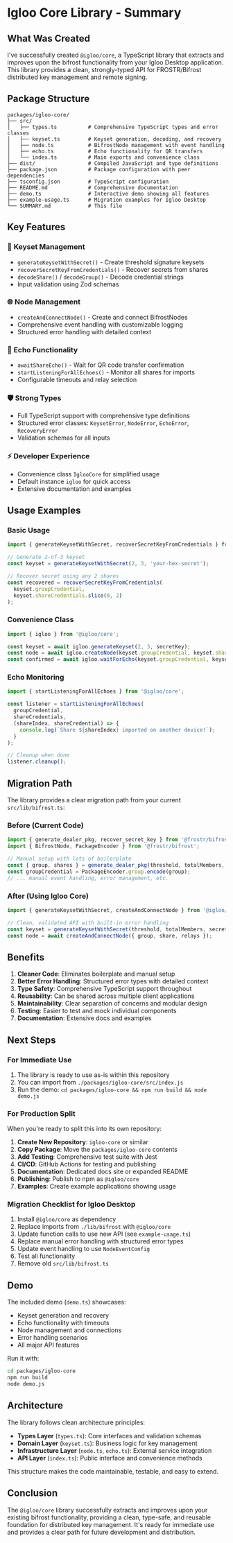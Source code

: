 # Igloo Core Library - Summary

## What Was Created

I've successfully created `@igloo/core`, a TypeScript library that extracts and improves upon the bifrost functionality from your Igloo Desktop application. This library provides a clean, strongly-typed API for FROSTR/Bifrost distributed key management and remote signing.

## Package Structure

```
packages/igloo-core/
├── src/
│   ├── types.ts          # Comprehensive TypeScript types and error classes
│   ├── keyset.ts         # Keyset generation, decoding, and recovery
│   ├── node.ts           # BifrostNode management with event handling
│   ├── echo.ts           # Echo functionality for QR transfers
│   └── index.ts          # Main exports and convenience class
├── dist/                 # Compiled JavaScript and type definitions
├── package.json          # Package configuration with peer dependencies
├── tsconfig.json         # TypeScript configuration
├── README.md             # Comprehensive documentation
├── demo.ts               # Interactive demo showing all features
├── example-usage.ts      # Migration examples for Igloo Desktop
└── SUMMARY.md            # This file
```

## Key Features

### 🔑 **Keyset Management**
- `generateKeysetWithSecret()` - Create threshold signature keysets
- `recoverSecretKeyFromCredentials()` - Recover secrets from shares
- `decodeShare()` / `decodeGroup()` - Decode credential strings
- Input validation using Zod schemas

### 🌐 **Node Management**
- `createAndConnectNode()` - Create and connect BifrostNodes
- Comprehensive event handling with customizable logging
- Structured error handling with detailed context

### 📡 **Echo Functionality**
- `awaitShareEcho()` - Wait for QR code transfer confirmation
- `startListeningForAllEchoes()` - Monitor all shares for imports
- Configurable timeouts and relay selection

### 🛡️ **Strong Types**
- Full TypeScript support with comprehensive type definitions
- Structured error classes: `KeysetError`, `NodeError`, `EchoError`, `RecoveryError`
- Validation schemas for all inputs

### ⚡ **Developer Experience**
- Convenience class `IglooCore` for simplified usage
- Default instance `igloo` for quick access
- Extensive documentation and examples

## Usage Examples

### Basic Usage
```typescript
import { generateKeysetWithSecret, recoverSecretKeyFromCredentials } from '@igloo/core';

// Generate 2-of-3 keyset
const keyset = generateKeysetWithSecret(2, 3, 'your-hex-secret');

// Recover secret using any 2 shares
const recovered = recoverSecretKeyFromCredentials(
  keyset.groupCredential,
  keyset.shareCredentials.slice(0, 2)
);
```

### Convenience Class
```typescript
import { igloo } from '@igloo/core';

const keyset = await igloo.generateKeyset(2, 3, secretKey);
const node = await igloo.createNode(keyset.groupCredential, keyset.shareCredentials[0]);
const confirmed = await igloo.waitForEcho(keyset.groupCredential, keyset.shareCredentials[0]);
```

### Echo Monitoring
```typescript
import { startListeningForAllEchoes } from '@igloo/core';

const listener = startListeningForAllEchoes(
  groupCredential,
  shareCredentials,
  (shareIndex, shareCredential) => {
    console.log(`Share ${shareIndex} imported on another device!`);
  }
);

// Cleanup when done
listener.cleanup();
```

## Migration Path

The library provides a clear migration path from your current `src/lib/bifrost.ts`:

### Before (Current Code)
```typescript
import { generate_dealer_pkg, recover_secret_key } from '@frostr/bifrost/lib';
import { BifrostNode, PackageEncoder } from '@frostr/bifrost';

// Manual setup with lots of boilerplate
const { group, shares } = generate_dealer_pkg(threshold, totalMembers, [secretKey]);
const groupCredential = PackageEncoder.group.encode(group);
// ... manual event handling, error management, etc.
```

### After (Using Igloo Core)
```typescript
import { generateKeysetWithSecret, createAndConnectNode } from '@igloo/core';

// Clean, validated API with built-in error handling
const keyset = generateKeysetWithSecret(threshold, totalMembers, secretKey);
const node = await createAndConnectNode({ group, share, relays });
```

## Benefits

1. **Cleaner Code**: Eliminates boilerplate and manual setup
2. **Better Error Handling**: Structured error types with detailed context
3. **Type Safety**: Comprehensive TypeScript support throughout
4. **Reusability**: Can be shared across multiple client applications
5. **Maintainability**: Clear separation of concerns and modular design
6. **Testing**: Easier to test and mock individual components
7. **Documentation**: Extensive docs and examples

## Next Steps

### For Immediate Use
1. The library is ready to use as-is within this repository
2. You can import from `./packages/igloo-core/src/index.js`
3. Run the demo: `cd packages/igloo-core && npm run build && node demo.js`

### For Production Split
When you're ready to split this into its own repository:

1. **Create New Repository**: `igloo-core` or similar
2. **Copy Package**: Move the `packages/igloo-core` contents
3. **Add Testing**: Comprehensive test suite with Jest
4. **CI/CD**: GitHub Actions for testing and publishing
5. **Documentation**: Dedicated docs site or expanded README
6. **Publishing**: Publish to npm as `@igloo/core`
7. **Examples**: Create example applications showing usage

### Migration Checklist for Igloo Desktop
1. Install `@igloo/core` as dependency
2. Replace imports from `./lib/bifrost` with `@igloo/core`
3. Update function calls to use new API (see `example-usage.ts`)
4. Replace manual error handling with structured error types
5. Update event handling to use `NodeEventConfig`
6. Test all functionality
7. Remove old `src/lib/bifrost.ts`

## Demo

The included demo (`demo.ts`) showcases:
- Keyset generation and recovery
- Echo functionality with timeouts
- Node management and connections
- Error handling scenarios
- All major API features

Run it with:
```bash
cd packages/igloo-core
npm run build
node demo.js
```

## Architecture

The library follows clean architecture principles:

- **Types Layer** (`types.ts`): Core interfaces and validation schemas
- **Domain Layer** (`keyset.ts`): Business logic for key management
- **Infrastructure Layer** (`node.ts`, `echo.ts`): External service integration
- **API Layer** (`index.ts`): Public interface and convenience methods

This structure makes the code maintainable, testable, and easy to extend.

## Conclusion

The `@igloo/core` library successfully extracts and improves upon your existing bifrost functionality, providing a clean, type-safe, and reusable foundation for distributed key management. It's ready for immediate use and provides a clear path for future development and distribution. 